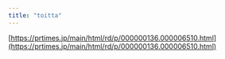 ```yaml
---
title: "toitta"
---
```


[https://prtimes.jp/main/html/rd/p/000000136.000006510.html](https://prtimes.jp/main/html/rd/p/000000136.000006510.html)
